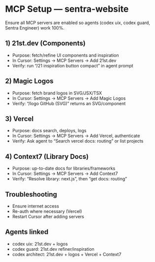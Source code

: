 # MCP Setup — sentra-website

Ensure all MCP servers are enabled so agents (codex uix, codex guard, Sentra Engineer) work 100%.

## 1\) 21st.dev (Components)

- Purpose: fetch/refine UI components and inspiration
- In Cursor: Settings → MCP Servers → Add 21st.dev
- Verify: run “/21 inspiration button compact” in agent prompt

## 2\) Magic Logos

- Purpose: fetch brand logos in SVG/JSX/TSX
- In Cursor: Settings → MCP Servers → Add Magic Logos
- Verify: “/logo GitHub (SVG)” returns an SVG/component

## 3\) Vercel

- Purpose: docs search, deploys, logs
- In Cursor: Settings → MCP Servers → Add Vercel, authenticate
- Verify: Ask agent to “Search vercel docs: routing” or list projects

## 4\) Context7 (Library Docs)

- Purpose: up-to-date docs for libraries/frameworks
- In Cursor: Settings → MCP Servers → Add Context7
- Verify: “Resolve library: next.js”, then “get docs: routing”

## Troubleshooting

- Ensure internet access
- Re-auth where necessary (Vercel)
- Restart Cursor after adding servers

## Agents linked

- codex uix: 21st.dev + logos
- codex guard: 21st.dev refiner/inspiration
- codex architect: 21st.dev + logos + Vercel + Context7
